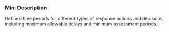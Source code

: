 ### Mini Description

Defined time periods for different types of response actions and decisions, including maximum allowable delays and minimum assessment periods.
